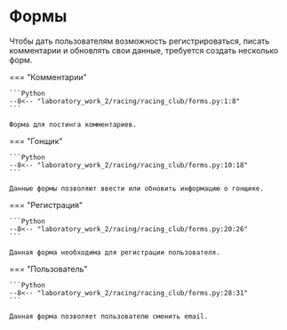 # Формы
Чтобы дать пользователям возможность регистрироваться, писать комментарии и обновлять свои данные, требуется создать несколько форм.

=== "Комментарии"

    ```Python
    --8<-- "laboratory_work_2/racing/racing_club/forms.py:1:8"
    ```

    Форма для постинга комментариев.

=== "Гонщик"

    ```Python
    --8<-- "laboratory_work_2/racing/racing_club/forms.py:10:18"
    ```

    Данные формы позволяют ввести или обновить информацию о гонщике.

=== "Регистрация"

    ```Python
    --8<-- "laboratory_work_2/racing/racing_club/forms.py:20:26"
    ```

    Данная форма необходима для регистрации пользователя.

=== "Пользователь"

    ```Python
    --8<-- "laboratory_work_2/racing/racing_club/forms.py:28:31"
    ```

    Данная форма позволяет пользователю сменить email.
